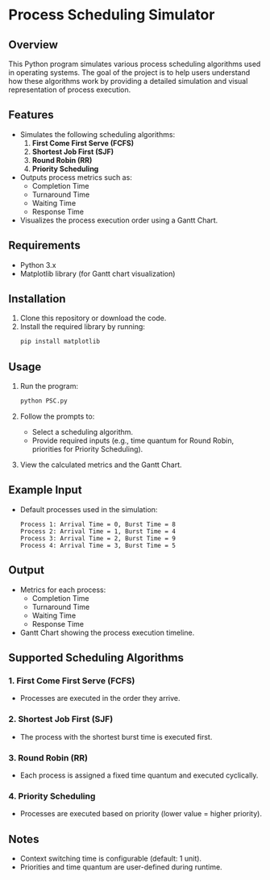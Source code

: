 # Process Scheduling Simulator

## Overview

This Python program simulates various process scheduling algorithms used in operating systems. The goal of the project is to help users understand how these algorithms work by providing a detailed simulation and visual representation of process execution.

## Features

- Simulates the following scheduling algorithms:
  1. **First Come First Serve (FCFS)**
  2. **Shortest Job First (SJF)**
  3. **Round Robin (RR)**
  4. **Priority Scheduling**
- Outputs process metrics such as:
  - Completion Time
  - Turnaround Time
  - Waiting Time
  - Response Time
- Visualizes the process execution order using a Gantt Chart.

## Requirements

- Python 3.x
- Matplotlib library (for Gantt chart visualization)

## Installation

1. Clone this repository or download the code.
2. Install the required library by running:
   ```bash
   pip install matplotlib
   ```

## Usage

1. Run the program:

   ```bash
   python PSC.py
   ```



1. Follow the prompts to:

   - Select a scheduling algorithm.
   - Provide required inputs (e.g., time quantum for Round Robin, priorities for Priority Scheduling).

2. View the calculated metrics and the Gantt Chart.

## Example Input

- Default processes used in the simulation:
  ```
  Process 1: Arrival Time = 0, Burst Time = 8
  Process 2: Arrival Time = 1, Burst Time = 4
  Process 3: Arrival Time = 2, Burst Time = 9
  Process 4: Arrival Time = 3, Burst Time = 5
  ```

## Output

- Metrics for each process:
  - Completion Time
  - Turnaround Time
  - Waiting Time
  - Response Time
- Gantt Chart showing the process execution timeline.

## Supported Scheduling Algorithms

### 1. **First Come First Serve (FCFS)**

- Processes are executed in the order they arrive.

### 2. **Shortest Job First (SJF)**

- The process with the shortest burst time is executed first.

### 3. **Round Robin (RR)**

- Each process is assigned a fixed time quantum and executed cyclically.

### 4. **Priority Scheduling**

- Processes are executed based on priority (lower value = higher priority).

## Notes

- Context switching time is configurable (default: 1 unit).
- Priorities and time quantum are user-defined during runtime.
